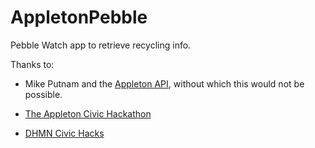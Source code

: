 # AppletonPebble
Pebble Watch app to retrieve recycling info.

Thanks to:

- Mike Putnam and the [Appleton API](https://github.com/mikeputnam/appletonapi), without which this would not be possible.

- [The Appleton Civic Hackathon](http://dhmncivichacks.blogspot.com/2015/06/onscene-report-dhmn-civic.html)

- [DHMN Civic Hacks](http://dhmncivichacks.blogspot.com/)

